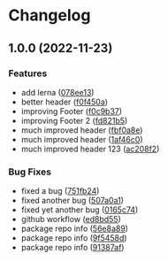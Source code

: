 # Changelog

## 1.0.0 (2022-11-23)


### Features

* add lerna ([078ee13](https://github.com/uschtwill/mono-release-please/commit/078ee13a552ff11e34261c47c92c126d4275d406))
* better header ([f0f450a](https://github.com/uschtwill/mono-release-please/commit/f0f450a38e18964cbbeb9d1cfa8d420be3a91be6))
* improving Footer ([f0c9b37](https://github.com/uschtwill/mono-release-please/commit/f0c9b3709a12ed60d107086a7e59c01a37250313))
* improving Footer 2 ([fd821b5](https://github.com/uschtwill/mono-release-please/commit/fd821b5a54463205b83c5654ba8cc12d2591eb8c))
* much improved header ([fbf0a8e](https://github.com/uschtwill/mono-release-please/commit/fbf0a8e4c510d9304b5b05862c232fd20d7691b5))
* much improved header ([1af46c0](https://github.com/uschtwill/mono-release-please/commit/1af46c0761aadbe0acbffcf4821c7a07764a7e1e))
* much improved header 123 ([ac208f2](https://github.com/uschtwill/mono-release-please/commit/ac208f27298af0e72f61830b826464a2e8faf624))


### Bug Fixes

* fixed a bug ([751fb24](https://github.com/uschtwill/mono-release-please/commit/751fb24e5bb0300091564f0ff3b37bc1de9eb225))
* fixed another bug ([507a0a1](https://github.com/uschtwill/mono-release-please/commit/507a0a1a5551465150ae0183c150c493524cbba8))
* fixed yet another bug ([0165c74](https://github.com/uschtwill/mono-release-please/commit/0165c7406776806777550f2563a5cae0b9cb61f4))
* github workflow ([ed8bd55](https://github.com/uschtwill/mono-release-please/commit/ed8bd55053e98c281810976c800fdf469016b6ff))
* package repo info ([56e8a89](https://github.com/uschtwill/mono-release-please/commit/56e8a89897806514c2ee44574e40a19bc127f785))
* package repo info ([9f5458d](https://github.com/uschtwill/mono-release-please/commit/9f5458d05b5f04f4995515bed618a0dea8f6038b))
* package repo info ([91387af](https://github.com/uschtwill/mono-release-please/commit/91387af7e3c06347f3b1204dcdb98d396ef77534))
